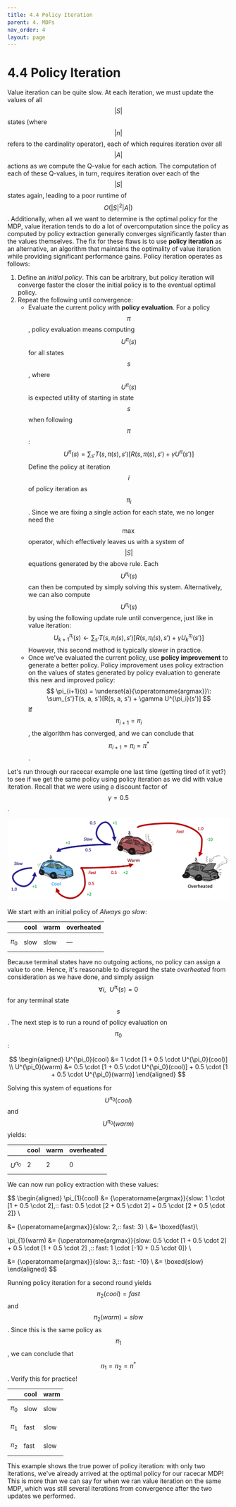 ```yaml
---
title: 4.4 Policy Iteration
parent: 4. MDPs
nav_order: 4
layout: page
---
```


# 4.4 Policy Iteration
Value iteration can be quite slow. At each iteration, we must update the values of all $$|S|$$ states (where $$|n|$$ refers to the cardinality operator), each of which requires iteration over all $$|A|$$ actions as we compute the Q-value for each action. The computation of each of these Q-values, in turn, requires iteration over each of the $$|S|$$ states again, leading to a poor runtime of $$O(|S|^2|A|)$$. Additionally, when all we want to determine is the optimal policy for the MDP, value iteration tends to do a lot of overcomputation since the policy as computed by policy extraction generally converges significantly faster than the values themselves. The fix for these flaws is to use **policy iteration** as an alternative, an algorithm that maintains the optimality of value iteration while providing significant performance gains. Policy iteration operates as follows:

1. Define an *initial policy*. This can be arbitrary, but policy iteration will converge faster the closer the initial policy is to the eventual optimal policy.
2. Repeat the following until convergence:
   - Evaluate the current policy with **policy evaluation**. For a policy $$\pi$$, policy evaluation means computing $$U^{\pi}(s)$$ for all states $$s$$, where $$U^{\pi}(s)$$ is expected utility of starting in state $$s$$ when following $$\pi$$:
     $$
     U^{\pi}(s) = \sum_{s'}T(s, \pi(s), s')[R(s, \pi(s), s') + \gamma U^{\pi}(s')]
     $$
     Define the policy at iteration $$i$$ of policy iteration as $$\pi_i$$. Since we are fixing a single action for each state, we no longer need the $$\max$$ operator, which effectively leaves us with a system of $$|S|$$ equations generated by the above rule. Each $$U^{\pi_i}(s)$$ can then be computed by simply solving this system.
     Alternatively, we can also compute $$U^{\pi_i}(s)$$ by using the following update rule until convergence, just like in value iteration:
     $$
     U^{\pi_i}_{k+1}(s) \leftarrow \sum_{s'}T(s, \pi_i(s), s')[R(s, \pi_i(s), s') + \gamma U^{\pi_i}_k(s')]
     $$
     However, this second method is typically slower in practice.
   - Once we've evaluated the current policy, use **policy improvement** to generate a better policy. Policy improvement uses policy extraction on the values of states generated by policy evaluation to generate this new and improved policy:
     $$
     \pi_{i+1}(s) = \underset{a}{\operatorname{argmax}}\: \sum_{s'}T(s, a, s')[R(s, a, s') + \gamma U^{\pi_i}(s')]
     $$ 
     If $$\pi_{i+1} = \pi_i$$, the algorithm has converged, and we can conclude that $$\pi_{i+1} = \pi_i = \pi^*$$.

Let's run through our racecar example one last time (getting tired of it yet?) to see if we get the same policy using policy iteration as we did with value iteration. Recall that we were using a discount factor of $$\gamma = 0.5$$.

![Racecar Example](../assets/images/race-car.png)

We start with an initial policy of *Always go slow*:

|  | **cool** | **warm** | **overheated** |  
|---|---|---|---|  
| $$\pi_0$$ | slow | slow | — |

Because terminal states have no outgoing actions, no policy can assign a value to one. Hence, it's reasonable to disregard the state *overheated* from consideration as we have done, and simply assign $$\forall i, \:\: U^{\pi_i}(s) = 0$$ for any terminal state $$s$$. The next step is to run a round of policy evaluation on $$\pi_0$$:

$$
\begin{aligned}
U^{\pi_0}(cool) &= 1 \cdot [1 + 0.5 \cdot U^{\pi_0}(cool)] \\
U^{\pi_0}(warm) &= 0.5 \cdot [1 + 0.5 \cdot U^{\pi_0}(cool)]
                + 0.5 \cdot [1 + 0.5 \cdot U^{\pi_0}(warm)] 
\end{aligned}
$$

Solving this system of equations for $$U^{\pi_0}(cool)$$ and $$U^{\pi_0}(warm)$$ yields:

|  | **cool** | **warm** | **overheated** |  
|---|---|---|---|  
| $$U^{\pi_0}$$ | 2 | 2 | 0 |

We can now run policy extraction with these values:

$$
\begin{aligned}
\pi_{1}(cool) &= {\operatorname{argmax}}\{slow: 1 \cdot [1 + 0.5 \cdot 2],\:\: fast: 0.5 \cdot [2 + 0.5 \cdot 2] + 0.5 \cdot [2 + 0.5 \cdot 2]\} \\

&= {\operatorname{argmax}}\{slow: 2,\:\: fast: 3\} \\
&= \boxed{fast}\\

\pi_{1}(warm) &= {\operatorname{argmax}}\{slow: 0.5 \cdot [1 + 0.5 \cdot 2] + 0.5 \cdot [1 + 0.5 \cdot 2] ,\:\: fast: 1 \cdot [-10 + 0.5 \cdot 0]\} \\

&= {\operatorname{argmax}}\{slow: 3,\:\: fast: -10\} \\
&= \boxed{slow} 
\end{aligned}
$$

Running policy iteration for a second round yields $$\pi_2(cool) = fast$$ and $$\pi_2(warm) = slow$$. Since this is the same policy as $$\pi_1$$, we can conclude that $$\pi_1 = \pi_2 = \pi^*$$. Verify this for practice!

|  | **cool** | **warm** |  
|---|---|---|  
| $$\pi_0$$ | slow | slow |  
| $$\pi_1$$ | fast | slow |  
| $$\pi_2$$ | fast | slow |  

This example shows the true power of policy iteration: with only two iterations, we've already arrived at the optimal policy for our racecar MDP! This is more than we can say for when we ran value iteration on the same MDP, which was still several iterations from convergence after the two updates we performed.